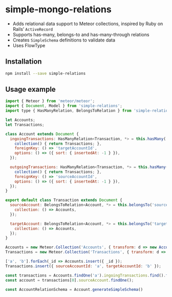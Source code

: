 # simple-mongo-relations

- Adds relational data support to Meteor collections, inspired by Ruby on Rails’ `ActiveRecord`
- Supports has-many, belongs-to and has-many-through relations
- Creates `SimpleSchema` definitions to validate data
- Uses FlowType

## Installation

```bash
npm install --save simple-relations
```

## Usage example

```javascript
import { Meteor } from 'meteor/meteor';
import { Document, Model } from 'simple-relations';
import type { HasManyRelation, BelongsToRelation } from 'simple-relations';

let Accounts;
let Transactions;

class Account extends Document {
  ingoingTransactions: HasManyRelation<Transaction, *> = this.hasMany('ingoingTransactions', {
    collection() { return Transactions; },
    foreignKey: () => 'targetAccountId',
    options: () => ({ sort: { insertedAt: -1 } }),
  });

  outgoingTransactions: HasManyRelation<Transaction, *> = this.hasMany('outgoingTransactions', {
    collection() { return Transactions; },
    foreignKey: () => 'sourceAccountId',
    options: () => ({ sort: { insertedAt: -1 } }),
  });
}

export default class Transaction extends Document {
  sourceAccount: BelongsToRelation<Account, *> = this.belongsTo('sourceAccount', {
    collection: () => Accounts,
  });

  targetAccount: BelongsToRelation<Account, *> = this.belongsTo('targetAccount', {
    collection: () => Accounts,
  });
}

Accounts = new Meteor.Collection('Accounts', { transform: d => new Account(d) });
Transactions = new Meteor.Collection('Transactions', { transform: d => new Transaction(d) });

['a', 'b'].forEach(_id => Accounts.insert({ _id });
Transactions.insert({ sourceAccountId: 'a', targetAccountId: 'b' });

const transactions = Accounts.findOne('a').ingoingTransactions.find().fetch();
const account = transactions[0].sourceAccount.findOne();

const AccountRelationSchema = Account.generateSimpleSchema()
```

